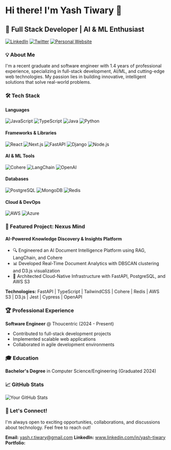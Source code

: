 # Hi there! I'm Yash Tiwary 👋

## 🚀 Full Stack Developer | AI & ML Enthusiast

[![LinkedIn](https://img.shields.io/badge/LinkedIn-blue?style=flat-square&logo=linkedin)](YOUR_LINKEDIN_PROFILE_URL)
[![Twitter](https://img.shields.io/badge/Twitter-black?style=flat-square&logo=twitter)](YOUR_TWITTER_PROFILE_URL)
[![Personal Website](https://img.shields.io/badge/Portfolio-green?style=flat-square)](YOUR_PERSONAL_WEBSITE_URL)

### 💡 About Me
I'm a recent graduate and software engineer with 1.4 years of professional experience, specializing in full-stack development, AI/ML, and cutting-edge web technologies. My passion lies in building innovative, intelligent solutions that solve real-world problems.

### 🛠️ Tech Stack

#### Languages
![JavaScript](https://img.shields.io/badge/-JavaScript-F7DF1E?style=flat-square&logo=javascript&logoColor=black)
![TypeScript](https://img.shields.io/badge/-TypeScript-3178C6?style=flat-square&logo=typescript&logoColor=white)
![Java](https://img.shields.io/badge/-Java-007396?style=flat-square&logo=java&logoColor=white)
![Python](https://img.shields.io/badge/-Python-3776AB?style=flat-square&logo=python&logoColor=white)

#### Frameworks & Libraries
![React](https://img.shields.io/badge/-React-61DAFB?style=flat-square&logo=react&logoColor=black)
![Next.js](https://img.shields.io/badge/-Next.js-000000?style=flat-square&logo=next.js&logoColor=white)
![FastAPI](https://img.shields.io/badge/-FastAPI-009688?style=flat-square&logo=fastapi&logoColor=white)
![Django](https://img.shields.io/badge/-Django-092E20?style=flat-square&logo=django&logoColor=white)
![Node.js](https://img.shields.io/badge/-Node.js-339933?style=flat-square&logo=node.js&logoColor=white)

#### AI & ML Tools
![Cohere](https://img.shields.io/badge/-Cohere-3336D1?style=flat-square)
![LangChain](https://img.shields.io/badge/-LangChain-1C3D5A?style=flat-square)
![OpenAI](https://img.shields.io/badge/-OpenAI-412991?style=flat-square&logo=openai&logoColor=white)

#### Databases
![PostgreSQL](https://img.shields.io/badge/-PostgreSQL-336791?style=flat-square&logo=postgresql&logoColor=white)
![MongoDB](https://img.shields.io/badge/-MongoDB-47A248?style=flat-square&logo=mongodb&logoColor=white)
![Redis](https://img.shields.io/badge/-Redis-DC382D?style=flat-square&logo=redis&logoColor=white)

#### Cloud & DevOps
![AWS](https://img.shields.io/badge/-AWS-232F3E?style=flat-square&logo=amazon-aws&logoColor=white)
![Azure](https://img.shields.io/badge/-Azure-0089D6?style=flat-square&logo=microsoft-azure&logoColor=white)

### 🌟 Featured Project: Nexus Mind

#### AI-Powered Knowledge Discovery & Insights Platform
- 🔍 Engineered an AI Document Intelligence Platform using RAG, LangChain, and Cohere
- 📊 Developed Real-Time Document Analytics with DBSCAN clustering and D3.js visualization
- 🚀 Architected Cloud-Native Infrastructure with FastAPI, PostgreSQL, and AWS S3

**Technologies:** FastAPI | TypeScript | TailwindCSS | Cohere | Redis | AWS S3 | D3.js | Jest | Cypress | OpenAPI

### 🏆 Professional Experience
**Software Engineer** @ Thoucentric (2024 - Present)
- Contributed to full-stack development projects
- Implemented scalable web applications
- Collaborated in agile development environments

### 🎓 Education
**Bachelor's Degree** in Computer Science/Engineering (Graduated 2024)

### 📈 GitHub Stats
![Your GitHub Stats](https://github-readme-stats.vercel.app/api?username=tiwaryash&show_icons=true&theme=radical)

### 🤝 Let's Connect!
I'm always open to exciting opportunities, collaborations, and discussions about technology. Feel free to reach out!

**Email:** yash.r.tiwary@gmail.com
**LinkedIn:** www.linkedin.com/in/yash-tiwary
**Portfolio:** 


